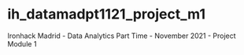 # ih_datamadpt1121_project_m1
Ironhack Madrid - Data Analytics Part Time - November 2021 - Project Module 1
